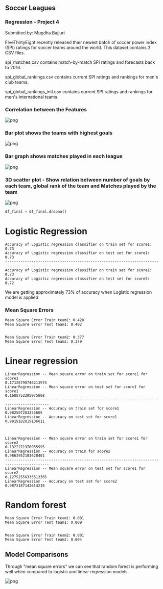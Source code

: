 
## Soccer Leagues
### Regression - Project 4

Submitted by: Mugdha Bajjuri

FIveThirtyEight recently released their newest batch of soccer power index (SPI) ratings for soccer teams around the world. This dataset contains 3 CSV files.

spi_matches.csv contains match-by-match SPI ratings and forecasts back to 2016.

spi_global_rankings.csv contains current SPI ratings and rankings for men's club teams.

spi_global_rankings_intl.csv contains current SPI ratings and rankings for men's international teams.


### Correlation between the Features


![png](reports/corr.png)










### Bar plot shows the teams with highest goals


![png](reports/output_29_0.png)


### Bar graph shows matches played in each league


![png](reports/output_31_0.png)







### 3D scatter plot - Show relation between number of goals by each team, global rank of the team and Matches played by the team




![png](reports/3d.png)



```python
df_final = df_final.dropna()
```




# Logistic Regression


    Accuracy of Logistic regression classifier on train set for score1: 0.73
    Accuracy of Logistic regression classifier on test set for score1: 0.73
    ------------------------------------------------------------------------------------------
    Accuracy of Logistic regression classifier on train set for score1: 0.73
    Accuracy of Logistic regression classifier on test set for score2: 0.72


We are getting approximately 73% of accuracy when Logistic regression model is applied.

### Mean Square Errors


    Mean Square Error Train team1: 0.428
    Mean Square Error Test team1: 0.402


    Mean Square Error Train team2: 0.377
    Mean Square Error Test team2: 0.379


# Linear regression


    LinearRegression -- Mean square error on train set for score1 for score1
    0.17126798746211974
    LinearRegression -- Mean square error on test set for score1 for score1
    0.1688752205975808
    ------------------------------------------------------------------------------------------
    LinearRegression -- Accuracy on train set for score1
    0.982507283255609
    LinearRegression -- Accuracy on test set for score1
    0.9819182819136011



    LinearRegression -- Mean square error on train set for score1 for score2
    0.1322271970955995
    LinearRegression -- Accuracy on train for score2
    0.9863952103628401
    ------------------------------------------------------------------------------------------
    LinearRegression -- Mean square error on test set for score1 for score2
    0.12752556335513365
    LinearRegression -- Accuracy on test set for score2
    0.9873187142614218


# Random forest


    Mean Square Error Train team1: 0.001
    Mean Square Error Test team1: 0.009


    Mean Square Error Train team2: 0.001
    Mean Square Error Test team2: 0.004


## Model Comparisons


Through "mean square errors" we can see that random forest is performing well when compared to logistic and linear regression models.


![png](reports/models.png)

